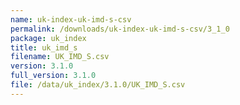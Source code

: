 ```yaml
---
name: uk-index-uk-imd-s-csv
permalink: /downloads/uk-index-uk-imd-s-csv/3_1_0
package: uk_index
title: uk_imd_s
filename: UK_IMD_S.csv
version: 3.1.0
full_version: 3.1.0
file: /data/uk_index/3.1.0/UK_IMD_S.csv
---
```

